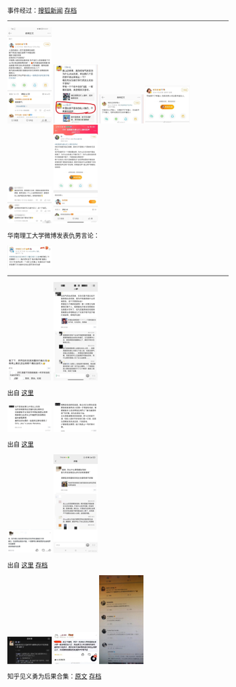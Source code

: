 事件经过：[搜狐新闻](https://news.sina.com.cn/c/2022-06-11/doc-imizirau7747129.shtml) [存档](https://web.archive.org/web/20220611105023/https://news.sina.com.cn/c/2022-06-11/doc-imizirau7747129.shtml)

------

<img src="v2-2d8b45eea78fb47871287b4f3d15e1d5_r.jpeg" width=20%>
<img src="v2-1e05ca2bddbb5c9ab4ac764faf95cd1b_r.jpeg" width=20%>
<img src="v2-2a2d405ec6162f7dc5f1a869e0b2af98_1440w.jpeg" width=20%>
<img src="v2-d2e28dddcc3760f6bd51af9c3ac2c700_r.jpeg" width=20%>
<img src="v2-716b62e9ffd5af9dfea8646c98cf475b_r.jpeg" width=20%>
<img src="v2-ada9d03f29a3cffe3706ac981a3b643c_r.jpeg" width=20%>

华南理工大学微博发表仇男言论：

<img src="v2-7fb972fdd8bea37cebb7bf30b5cef4d6_1440w.jpeg" width=20%>

------

<img src="v2-c73cd6886100cc126f929aea69b55334_r.jpeg" width=20%>
<img src="v2-e06f678f2a01537d6d951404eab8a4e9_r.jpeg" width=20%>

出自 [这里](https://www.zhihu.com/question/537172589/answer/2524772045)

<img src="v2-7e9dc870b1d6effd58f897c044fdb793_r.jpeg" width=20%>
<img src="v2-058aa34d07d27028190e16c5e7a57cca_r.jpeg" width=20%>

出自 [这里](https://www.zhihu.com/question/537293297/answer/2525412235)

<img src="v2-046b59e050c08c2866d28ffa1e1465f0_1440w.jpeg" width=20%>
<img src="v2-4cfa396caa7bdc3db3717532153aa7c3_1440w.jpeg" width=20%>

出自 [这里](https://mp.weixin.qq.com/s/0CR-J57tALMkDie7rSLc-A) [存档](https://archive.is/wip/RhMMn)

<img src="FyklhCm22k.jpeg" width=20%>
<img src="QNK0xO6AtR.jpeg" width=20%>
<img src="tJ0zGNVgJV.jpeg" width=20%>

知乎见义勇为后果合集：[原文](https://www.zhihu.com/question/537092295/answer/2524495431) [存档](https://archive.is/wip/pLQba)